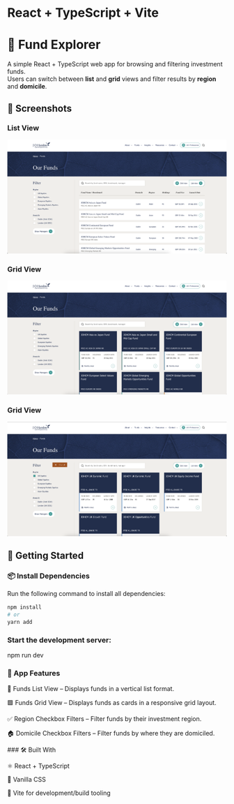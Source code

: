 # React + TypeScript + Vite

# 💼 Fund Explorer

A simple React + TypeScript web app for browsing and filtering investment funds.  
Users can switch between **list** and **grid** views and filter results by **region** and **domicile**.


## 📸 Screenshots

### List View
![List View](screenshots/Listview.png)

### Grid View
![Grid View](screenshots/Gridview.png)

### Grid View
![Grid View](screenshots/Filter.png)

## 🚀 Getting Started

### 📦 Install Dependencies

Run the following command to install all dependencies:

```bash
npm install
# or
yarn add
```

### Start the development server:

npm run dev

### 🧱 App Features

📃 Funds List View – Displays funds in a vertical list format.

🟩 Funds Grid View – Displays funds as cards in a responsive grid layout.

✅ Region Checkbox Filters – Filter funds by their investment region.

🏠 Domicile Checkbox Filters – Filter funds by where they are domiciled.

### 🛠️ Built With

⚛️ React + TypeScript

🎨 Vanilla CSS

📁 Vite for development/build tooling


